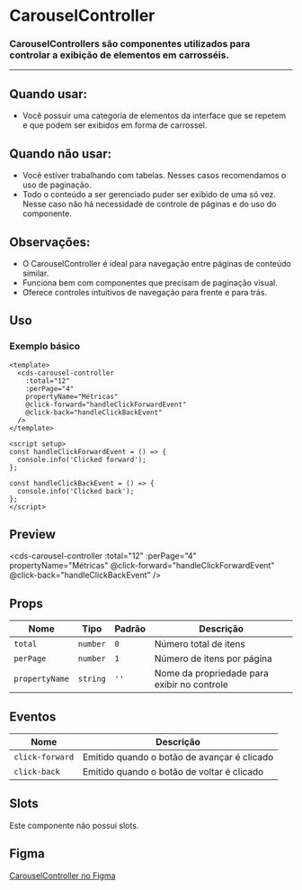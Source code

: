 # CarouselController

### CarouselControllers são componentes utilizados para controlar a exibição de elementos em carrosséis.

---

## Quando usar:
- Você possuir uma categoria de elementos da interface que se repetem e que podem ser exibidos em forma de carrossel.

## Quando não usar:
- Você estiver trabalhando com tabelas. Nesses casos recomendamos o uso de paginação.
- Todo o conteúdo a ser gerenciado puder ser exibido de uma só vez. Nesse caso não há necessidade de controle de páginas e do uso do componente.

## Observações:
- O CarouselController é ideal para navegação entre páginas de conteúdo similar.
- Funciona bem com componentes que precisam de paginação visual.
- Oferece controles intuitivos de navegação para frente e para trás.

## Uso

### Exemplo básico

```vue
<template>
  <cds-carousel-controller
    :total="12"
    :perPage="4"
    propertyName="Métricas"
    @click-forward="handleClickForwardEvent"
    @click-back="handleClickBackEvent"
  />
</template>

<script setup>
const handleClickForwardEvent = () => {
  console.info('Clicked forward');
};

const handleClickBackEvent = () => {
  console.info('Clicked back');
};
</script>
```

## Preview

<cds-carousel-controller
  :total="12"
  :perPage="4"
  propertyName="Métricas"
  @click-forward="handleClickForwardEvent"
  @click-back="handleClickBackEvent"
/>

## Props

| Nome | Tipo | Padrão | Descrição |
|------|------|--------|-----------|
| `total` | `number` | `0` | Número total de itens |
| `perPage` | `number` | `1` | Número de itens por página |
| `propertyName` | `string` | `''` | Nome da propriedade para exibir no controle |

## Eventos

| Nome | Descrição |
|------|-----------|
| `click-forward` | Emitido quando o botão de avançar é clicado |
| `click-back` | Emitido quando o botão de voltar é clicado |

## Slots

Este componente não possui slots.

## Figma

[CarouselController no Figma](https://www.figma.com/design/design-system-url)
